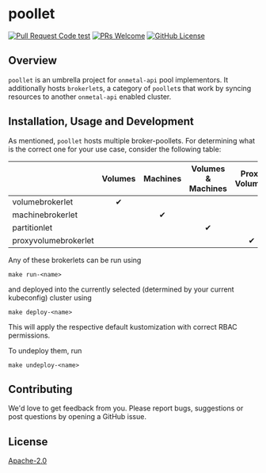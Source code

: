 # poollet
[![Pull Request Code test](https://github.com/onmetal/poollet/actions/workflows/test.yml/badge.svg?branch=main)](https://github.com/onmetal/poollet/actions/workflows/test.yml)
[![PRs Welcome](https://img.shields.io/badge/PRs-welcome-brightgreen.svg?style=flat-square)](https://makeapullrequest.com)
[![GitHub License](https://img.shields.io/static/v1?label=License&message=Apache-2.0&color=blue&style=flat-square)](LICENSE)

## Overview

`poollet` is an umbrella project for `onmetal-api` pool implementors. It additionally hosts
`brokerlet`s, a category of `poollet`s that work by syncing resources to another `onmetal-api` enabled cluster.

## Installation, Usage and Development

As mentioned, `poollet` hosts multiple broker-poollets. For determining what is the correct one for your use
case, consider the following table:

|                      | Volumes | Machines | Volumes & Machines | Proxy Volumes |
|----------------------|:-------:|:--------:|:------------------:|:-------------:|
| volumebrokerlet      |    ✔    |          |                    |               |
| machinebrokerlet     |         |    ✔     |                    |               |
| partitionlet         |         |          |         ✔          |               |
| proxyvolumebrokerlet |         |          |                    |       ✔       |

Any of these brokerlets can be run using

```shell
make run-<name>
```

and deployed into the currently selected (determined by your current kubeconfig) cluster using

```shell
make deploy-<name>
```

This will apply the respective default kustomization with correct RBAC permissions.

To undeploy them, run

```shell
make undeploy-<name>
```

## Contributing

We'd love to get feedback from you. Please report bugs, suggestions or post questions by opening a GitHub issue.

## License

[Apache-2.0](LICENSE)
